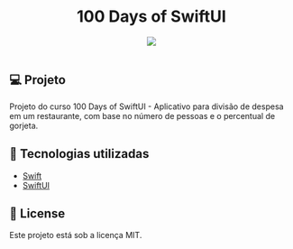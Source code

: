 <h1 align="center">
100 Days of SwiftUI
</h1>

<div align="center">
  <img src="./gif/WeSplit.gif"/>
 </div>

 </br>

## 💻 Projeto

Projeto do curso 100 Days of SwiftUI - Aplicativo para divisão de despesa em um
restaurante, com base no número de pessoas e o percentual de gorjeta.

## 🚀 Tecnologias utilizadas

- [Swift](https://developer.apple.com/swift/)
- [SwiftUI](https://developer.apple.com/xcode/swiftui/)

## 📄 License

Este projeto está sob a licença MIT.
